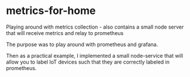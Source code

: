 # metrics-for-home
Playing around with metrics collection - also contains a small node server that will receive metrics and relay to prometheus

The purpose was to play around with prometheus and grafana.

Then as a practical example, I implemented a small node-service that will allow you to label IoT devices such that they are
correctly labeled in prometheus.
